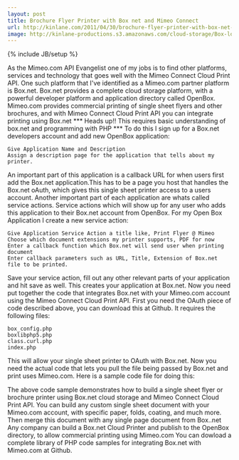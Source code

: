 ```yaml
---
layout: post
title: Brochure Flyer Printer with Box net and Mimeo Connect
url: http://kinlane.com/2011/04/30/brochure-flyer-printer-with-box-net-and-mimeo-connect/
image: http://kinlane-productions.s3.amazonaws.com/cloud-storage/Box-logo-new.jpg
---
```

{% include JB/setup %}

As the Mimeo.com API Evangelist one of my jobs is to find other platforms, services and technology that goes well with the Mimeo Connect Cloud Print API.
One such platform that I've identified as a Mimeo.com partner platform is Box.net.
Box.net provides a complete cloud storage platform, with a powerful developer platform and application directory called OpenBox.
Mimeo.com provides commercial printing of single sheet flyers and other brochures, and with Mimeo Connect Cloud Print API you can integrate printing using Box.net
*** Heads up!! This requires basic understanding of box.net and programming with PHP ***
To do this I sign up for a Box.net developers account and add new OpenBox application:

	Give Application Name and Description
	Assign a description page for the application that tells about my printer.

An important part of this application is a callback URL for when users first add the Box.net application.This has to be a page you host that handles the Box.net oAuth, which gives this single sheet printer access to a users account.
Another important part of each application are whats called service actions.  Service actions which will show up for any user who adds this application to their Box.net account from OpenBox.  For my Open Box Application I create a new service action:


	Give Application Service Action a title like, Print Flyer @ Mimeo
	Choose which document extensions my printer supports, PDF for now
	Enter a callback function which Box.net will send user when printing document
	Enter callback parameters such as URL, Title, Extension of Box.net file to be printed.

Save your service action, fill out any other relevant parts of your application and hit save as well.
This creates your application at Box.net.
Now you need put together the code that integrates Box.net with your Mimeo.com account using the Mimeo Connect Cloud Print API.
First you need the OAuth piece of code described above, you can download this at Github.  It requires the following files:

	box_config.php
	boxlibphp5.php
	class.curl.php
	index.php

This will allow your single sheet printer to OAuth with Box.net.
Now you need the actual code that lets you pull the file being passed by Box.net and print uses Mimeo.com.
Here is a sample code file for doing this:

The above code sample demonstrates how to build a single sheet flyer or brochure printer using Box.net cloud storage and Mimeo Connect Cloud Print API.
You can build any custom single sheet document with your Mimeo.com account, with specific paper, folds, coating, and much more.  Then merge this document with any single page document from Box..net
Any company can build a Box.net Cloud Printer and publish to the OpenBox directory, to allow commercial printing using Mimeo.com
You can dowload a complete library of PHP code samples for integrating Box.net with Mimeo.com at Github.